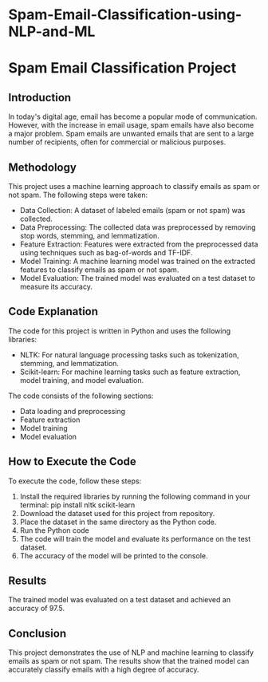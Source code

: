 # Spam-Email-Classification-using-NLP-and-ML
<html>
<head>
</head>
<body>
<h1>Spam Email Classification Project</h1>
<h2>Introduction</h2>
<p>In today's digital age, email has become a popular mode of communication. However, with the increase in email usage, spam emails have also become a major problem. Spam emails are unwanted emails that are sent to a large number of recipients, often for commercial or malicious purposes.</p>
<h2>Methodology</h2>
<p>This project uses a machine learning approach to classify emails as spam or not spam. The following steps were taken:</p>
<ul>
<li>Data Collection: A dataset of labeled emails (spam or not spam) was collected.</li>
<li>Data Preprocessing: The collected data was preprocessed by removing stop words, stemming, and lemmatization.</li>
<li>Feature Extraction: Features were extracted from the preprocessed data using techniques such as bag-of-words and TF-IDF.</li>
<li>Model Training: A machine learning model was trained on the extracted features to classify emails as spam or not spam.</li>
<li>Model Evaluation: The trained model was evaluated on a test dataset to measure its accuracy.</li>
</ul>
<h2>Code Explanation</h2>
<p>The code for this project is written in Python and uses the following libraries:</p>
<ul>
<li>NLTK: For natural language processing tasks such as tokenization, stemming, and lemmatization.</li>
<li>Scikit-learn: For machine learning tasks such as feature extraction, model training, and model evaluation.</li>
</ul>
<p>The code consists of the following sections:</p>
<ul>
<li>Data loading and preprocessing</li>
<li>Feature extraction</li>
<li>Model training</li>
<li>Model evaluation</li>
</ul>
<h2>How to Execute the Code</h2>
<p>To execute the code, follow these steps:</p>
<ol>
<li>Install the required libraries by running the following command in your terminal: pip install nltk scikit-learn</li>
<li>Download the dataset used for this project from repository.</li>
<li>Place the dataset in the same directory as the Python code.</li>
<li>Run the Python code </li>
<li>The code will train the model and evaluate its performance on the test dataset.</li>
<li>The accuracy of the model will be printed to the console.</li>
</ol>
<h2>Results</h2>
<p>The trained model was evaluated on a test dataset and achieved an accuracy of 97.5.</p>
<h2>Conclusion</h2>
<p>This project demonstrates the use of NLP and machine learning to classify emails as spam or not spam. The results show that the trained model can accurately classify emails with a high degree of accuracy.</p>
</body>
</html>
